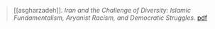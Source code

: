 > [[asgharzadeh]]. *Iran and the Challenge of Diversity: Islamic Fundamentalism, Aryanist Racism, and Democratic Struggles*. [pdf](a/a-asgharzadeh2007.pdf)